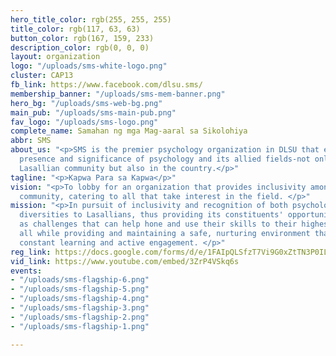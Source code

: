 ```yaml
---
hero_title_color: rgb(255, 255, 255)
title_color: rgb(117, 63, 63)
button_color: rgb(167, 159, 233)
description_color: rgb(0, 0, 0)
layout: organization
logo: "/uploads/sms-white-logo.png"
cluster: CAP13
fb_link: https://www.facebook.com/dlsu.sms/
membership_banner: "/uploads/sms-mem-banner.png"
hero_bg: "/uploads/sms-web-bg.png"
main_pub: "/uploads/sms-main-pub.png"
fav_logo: "/uploads/sms-logo.png"
complete_name: Samahan ng mga Mag-aaral sa Sikolohiya
abbr: SMS
about_us: "<p>SMS is the premier psychology organization in DLSU that expands the
  presence and significance of psychology and its allied fields-not only within the
  Lasallian community but also in the country.</p>"
tagline: "<p>Kapwa Para sa Kapwa</p>"
vision: "<p>To lobby for an organization that provides inclusivity among the psychology
  community, catering to all that take interest in the field. </p>"
mission: "<p>In pursuit of inclusivity and recognition of both psychological and social
  diversities to Lasallians, thus providing its constituents' opportunities as well
  as challenges that can help hone and use their skills to their highest potential
  all while providing and maintaining a safe, nurturing environment that promotes
  constant learning and active engagement. </p>"
reg_link: https://docs.google.com/forms/d/e/1FAIpQLSfzT7Vi9G0xZtTN3P0IL0epLoQbsnobx_CpUxOPD0ompUKYwQ/viewform
vid_link: https://www.youtube.com/embed/3ZrP4VSkq6s
events:
- "/uploads/sms-flagship-6.png"
- "/uploads/sms-flagship-5.png"
- "/uploads/sms-flagship-4.png"
- "/uploads/sms-flagship-3.png"
- "/uploads/sms-flagship-2.png"
- "/uploads/sms-flagship-1.png"

---
```

